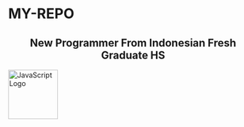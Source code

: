 # MY-REPO

<h2 align="center">New Programmer From Indonesian Fresh Graduate HS</h2>


<img src="https://upload.wikimedia.org/wikipedia/commons/6/6a/JavaScript-logo.png" alt="JavaScript Logo" width="100"/>
